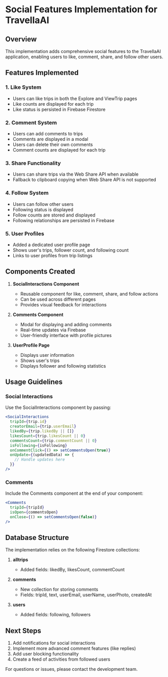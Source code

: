 # Social Features Implementation for TravellaAI

## Overview
This implementation adds comprehensive social features to the TravellaAI application, enabling users to like, comment, share, and follow other users.

## Features Implemented

### 1. Like System
- Users can like trips in both the Explore and ViewTrip pages
- Like counts are displayed for each trip
- Like status is persisted in Firebase Firestore

### 2. Comment System 
- Users can add comments to trips
- Comments are displayed in a modal
- Users can delete their own comments
- Comment counts are displayed for each trip

### 3. Share Functionality
- Users can share trips via the Web Share API when available
- Fallback to clipboard copying when Web Share API is not supported

### 4. Follow System
- Users can follow other users
- Following status is displayed
- Follow counts are stored and displayed
- Following relationships are persisted in Firebase

### 5. User Profiles
- Added a dedicated user profile page
- Shows user's trips, follower count, and following count
- Links to user profiles from trip listings

## Components Created

1. **SocialInteractions Component**
   - Reusable component for like, comment, share, and follow actions
   - Can be used across different pages
   - Provides visual feedback for interactions

2. **Comments Component**
   - Modal for displaying and adding comments
   - Real-time updates via Firebase
   - User-friendly interface with profile pictures

3. **UserProfile Page**
   - Displays user information
   - Shows user's trips
   - Displays follower and following statistics

## Usage Guidelines

### Social Interactions
Use the SocialInteractions component by passing:
```jsx
<SocialInteractions
  tripId={trip.id}
  creatorEmail={trip.userEmail}
  likedBy={trip.likedBy || []}
  likesCount={trip.likesCount || 0}
  commentsCount={trip.commentCount || 0}
  isFollowing={isFollowing}
  onCommentClick={() => setCommentsOpen(true)}
  onUpdate={(updatedData) => {
    // Handle updates here
  }}
/>
```

### Comments
Include the Comments component at the end of your component:
```jsx
<Comments 
  tripId={tripId}
  isOpen={commentsOpen}
  onClose={() => setCommentsOpen(false)}
/>
```

## Database Structure
The implementation relies on the following Firestore collections:

1. **alltrips**
   - Added fields: likedBy, likesCount, commentCount

2. **comments**
   - New collection for storing comments
   - Fields: tripId, text, userEmail, userName, userPhoto, createdAt

3. **users**
   - Added fields: following, followers

## Next Steps
1. Add notifications for social interactions
2. Implement more advanced comment features (like replies)
3. Add user blocking functionality
4. Create a feed of activities from followed users

For questions or issues, please contact the development team.
